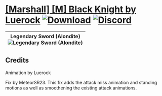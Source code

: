 # [\[Marshall\] \[M\] Black Knight by Luerock](https://github.com/Klokinator/FE-Repo/tree/main/Battle%20Animations/Infantry%20-%20Knights,%20Generals,%20Armors/%5BMarshall%5D%20%5BM%5D%20Black%20Knight%20by%20Luerock) [![Download](https://img.shields.io/badge/Download--red?style=social&logo=github)](https://minhaskamal.github.io/DownGit/#/home?url=https://github.com/Klokinator/FE-Repo/tree/main/Battle%20Animations/Infantry%20-%20Knights,%20Generals,%20Armors/%5BMarshall%5D%20%5BM%5D%20Black%20Knight%20by%20Luerock) [![Discord](https://img.shields.io/badge/Discord--blue?style=social&logo=discord)](https://discord.gg/C7VNGnyTPA)

| <b>Legendary Sword (Alondite)</b><br/><img alt="Legendary Sword (Alondite)" src="https://raw.githubusercontent.com/Klokinator/FE-Repo/main/Battle%20Animations/Infantry%20-%20Knights,%20Generals,%20Armors/%5BMarshall%5D%20%5BM%5D%20Black%20Knight%20by%20Luerock/8.%20Legendary%20Sword%20(Alondite)/Legendary.gif"/> |
| :---: |

## Credits

Animation by Luerock

Fix by MeteorSR23. This fix adds the attack miss animation and standing motions as well as smoothening the existing attack animations.

